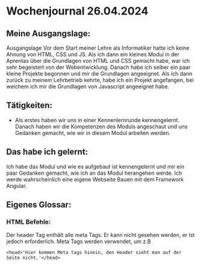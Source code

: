 # Wochenjournal 26.04.2024

## Meine Ausgangslage:
Ausgangslage
Vor dem Start meiner Lehre als Informatiker hatte ich keine Ahnung von HTML, CSS und JS. Als ich dann ein kleines Modul in der Aprentas über die Grundlagen von HTML und CSS gemacht habe, war ich sehr begeistert von der Webentwicklung. Danach habe ich selber ein paar kleine Projekte begonnen und mir die Grundlagen angeeignet. Als ich dann zurück zu meinem Lehrbetrieb kehrte, habe ich ein Projekt angefangen, bei welchem ich mir die Grundlagen von Javascript angeeignet habe. 


## Tätigkeiten:

 -  Als erstes haben wir uns in einer Kennenlernrunde kennengelernt. Danach haben wir die Kompetenzen des Moduls angeschaut und uns Gedanken gemacht, wie wir in diesem Modul arbeiten werden.



## Das habe ich gelernt:
Ich habe das Modul und wie es aufgebaut ist kennengelernt und mir ein paar Gedanken gemacht, wie ich an das Modul herangehen werde. Ich werde wahrscheinlich eine eigene Webseite Bauen mit dem Framework Angular.

## Eigenes Glossar:

### HTML Befehle:

Der header Tag enthält alle meta Tags. Er kann nicht gesehen werden, er ist jedoch erforderlich. Meta Tags werden verwendet, um z.B 
```
<head>'Hier kommen Meta tags hinein, den Header sieht man auf der Seite nicht.'</head>
```


